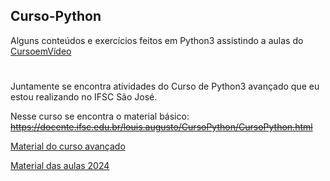 ## Curso-Python
Alguns conteúdos e exercícios feitos em Python3 assistindo a aulas do [CursoemVídeo](https://www.youtube.com/watch?v=S9uPNppGsGo&list=PLHz_AreHm4dlKP6QQCekuIPky1CiwmdI6)
#
Juntamente se encontra atividades do Curso de Python3 avançado que eu estou realizando no IFSC São José. 

Nesse curso se encontra o material básico: ~~https://docente.ifsc.edu.br/louis.augusto/CursoPython/CursoPython.html~~

[Material do curso avançado](https://docente.ifsc.edu.br/louis.augusto/CursoPython/AvancadoPython202301.htm)

[Material das aulas 2024](https://docente.ifsc.edu.br/louis.augusto/CursoPython/2024/AulasPython2024.html)
